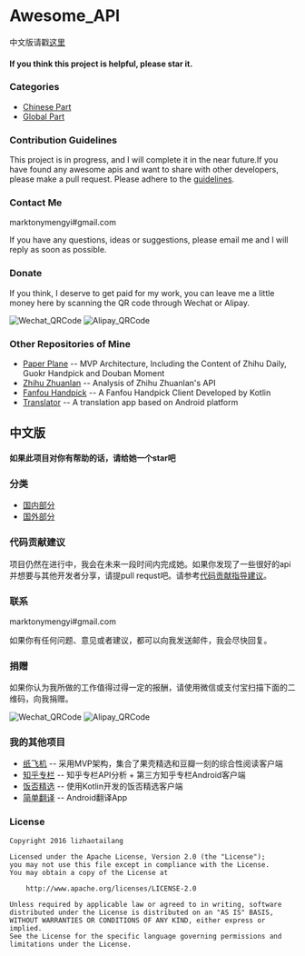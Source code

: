 # Awesome_API

中文版请戳[这里](#中文版)

#### If you think this project is helpful, please star it.

### Categories
+ [Chinese Part](https://github.com/marktony/Awesome_API/blob/master/Chinese.md)
+ [Global Part](https://github.com/marktony/Awesome_API/blob/master/Global.md)

### Contribution Guidelines
This project is in progress, and I will complete it in the near future.If you have found any awesome apis and want to share with other developers, please make a pull request. Please adhere to the [guidelines](https://github.com/marktony/Awesome_API/blob/master/Contribution_Guidelines.md).

### Contact Me
marktonymengyi#gmail.com

If you have any questions, ideas or suggestions, please email me and I will reply as soon as possible.

### Donate
If you think, I deserve to get paid for my work, you can leave me a little money here by scanning the QR code through Wechat or Alipay.

![Wechat_QRCode](https://github.com/marktony/Awesome_API/blob/master/we_chat_qr_code.png)
![Alipay_QRCode](https://github.com/marktony/Awesome_API/blob/master/alipay_qr_code.png)

### Other Repositories of Mine
+ [Paper Plane](https://github.com/marktony/PaperPlane) -- MVP Architecture, Including the Content of Zhihu Daily, Guokr Handpick and Douban Moment
+ [Zhihu Zhuanlan](https://github.com/marktony/zhuanlan) -- Analysis of Zhihu Zhuanlan's API
+ [Fanfou Handpick](https://github.com/marktony/FanfouHandpick) -- A Fanfou Handpick Client Developed by Kotlin
+ [Translator](https://github.com/marktony/Translator) --  A translation app based on Android platform


## 中文版
#### 如果此项目对你有帮助的话，请给她一个star吧

### 分类
+ [国内部分](https://github.com/marktony/Awesome_API/blob/master/Chinese.md)
+ [国外部分](https://github.com/marktony/Awesome_API/blob/master/Global.md)

### 代码贡献建议
项目仍然在进行中，我会在未来一段时间内完成她。如果你发现了一些很好的api并想要与其他开发者分享，请提pull requst吧。请参考[代码贡献指导建议](https://github.com/marktony/Awesome_API/blob/master/Contribution_Guidelines.md)。

### 联系
marktonymengyi#gmail.com

如果你有任何问题、意见或者建议，都可以向我发送邮件，我会尽快回复。

### 捐赠
如果你认为我所做的工作值得过得一定的报酬，请使用微信或支付宝扫描下面的二维码，向我捐赠。

![Wechat_QRCode](https://github.com/marktony/Awesome_API/blob/master/we_chat_qr_code.png)
![Alipay_QRCode](https://github.com/marktony/Awesome_API/blob/master/alipay_qr_code.png)

### 我的其他项目
+ [纸飞机](https://github.com/marktony/PaperPlane) -- 采用MVP架构，集合了果壳精选和豆瓣一刻的综合性阅读客户端
+ [知乎专栏](https://github.com/marktony/zhuanlan) -- 知乎专栏API分析 + 第三方知乎专栏Android客户端
+ [饭否精选](https://github.com/marktony/FanfouHandpick) -- 使用Kotlin开发的饭否精选客户端
+ [简单翻译](https://github.com/marktony/Translator) -- Android翻译App

### License
```
Copyright 2016 lizhaotailang

Licensed under the Apache License, Version 2.0 (the "License");
you may not use this file except in compliance with the License.
You may obtain a copy of the License at

    http://www.apache.org/licenses/LICENSE-2.0

Unless required by applicable law or agreed to in writing, software
distributed under the License is distributed on an "AS IS" BASIS,
WITHOUT WARRANTIES OR CONDITIONS OF ANY KIND, either express or implied.
See the License for the specific language governing permissions and
limitations under the License.
```
